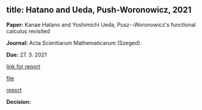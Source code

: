 
title: Hatano and Ueda, Push-Woronowicz, 2021
---

**Paper:** Kanae Hatano and Yoshimichi Ueda, Pusz--Woronowicz's functional calculus revisited

**Journal:** Acta Scientiarum Mathematicarum (Szeged).

**Due:** 27. 3. 2021

[link for report]( https://ef.msp.org/refrep.php?rr=154325&s=0C62B251A8)

[file](REF_hatano2021/file.pdf)

[report](REF_hatano2021/report.pdf)

**Decision:**

